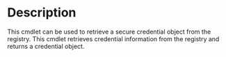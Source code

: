 # Description

This cmdlet can be used to retrieve a secure credential object from the registry. This cmdlet retrieves credential information from the registry and returns a credential object.